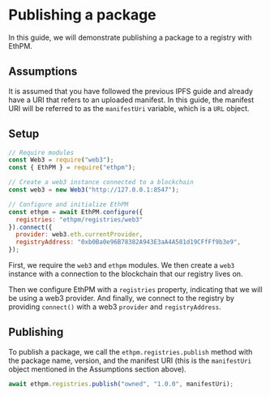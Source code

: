 # Publishing a package

In this guide, we will demonstrate publishing a package to a registry with EthPM.

## Assumptions

It is assumed that you have followed the previous IPFS guide and already have a URI that refers to an uploaded manifest. In this guide, the manifest URI will be referred to as the `manifestUri` variable, which is a `URL` object.

## Setup

```js
// Require modules
const Web3 = require("web3");
const { EthPM } = require("ethpm");

// Create a web3 instance connected to a blockchain
const web3 = new Web3("http://127.0.0.1:8547");

// Configure and initialize EthPM
const ethpm = await EthPM.configure({
  registries: "ethpm/registries/web3"
}).connect({
  provider: web3.eth.currentProvider,
  registryAddress: "0xb0Ba0e96B78382A943E3aA4A581d19CFfFf9b3e9",
});
```

First, we require the `web3` and `ethpm` modules. We then create a `web3` instance with a connection to the blockchain that our registry lives on.

Then we configure EthPM with a `registries` property, indicating that we will be using a web3 provider. And finally, we connect to the registry by providing `connect()` with a web3 `provider` and `registryAddress`.

## Publishing

To publish a package, we call the `ethpm.registries.publish` method with the package name, version, and the manifest URI (this is the `manifestUri` object mentioned in the Assumptions section above).

```js
await ethpm.registries.publish("owned", "1.0.0", manifestUri);
```